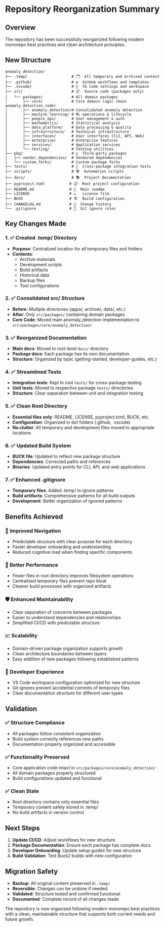 # Repository Reorganization Summary

## Overview

The repository has been successfully reorganized following modern monorepo best practices and clean architecture principles.

## New Structure

```
anomaly_detection/
├── .temp/                    # 🗂️  All temporary and archived content
├── .github/                  # ⚙️  GitHub workflows and templates  
├── .vscode/                  # 🔧  VS Code settings and workspace
├── src/                      # 📦  Source code (packages only)
│   └── packages/             # All domain packages
│       ├── core/             # Core domain logic (main anomaly_detection code)
│       ├── anomaly_detection/# Consolidated anomaly detection
│       ├── machine_learning/ # ML operations & lifecycle
│       ├── people_ops/       # User management & auth
│       ├── mathematics/      # Statistical analysis
│       ├── data_platform/    # Data processing & quality
│       ├── infrastructure/   # Technical infrastructure
│       ├── interfaces/       # User interfaces (CLI, API, Web)
│       ├── enterprise/       # Enterprise features
│       ├── services/         # Application services
│       └── testing/          # Testing utilities
├── pkg/                      # 🔗  Third-party packages
│   ├── vendor_dependencies/  # Vendored dependencies
│   └── custom_forks/         # Custom package forks
├── tests/                    # 🧪  Cross-package integration tests
├── scripts/                  # 🛠️  Automation scripts
├── docs/                     # 📚  Project documentation
├── pyproject.toml           # 📋  Root project configuration
├── README.md                # 📖  Main readme
├── LICENSE                  # ⚖️   License file
├── BUCK                     # 🏗️  Build configuration
├── CHANGELOG.md             # 📝  Change history
└── .gitignore               # 🚫  Git ignore rules
```

## Key Changes Made

### 1. ✅ Created .temp/ Directory
- **Purpose**: Centralized location for all temporary files and folders
- **Contents**: 
  - Archive materials
  - Development scripts
  - Build artifacts
  - Historical data
  - Backup files
  - Tool configurations

### 2. ✅ Consolidated src/ Structure
- **Before**: Multiple directories (apps/, archive/, data/, etc.)
- **After**: Only `src/packages/` containing domain packages
- **Core Code**: Moved main anomaly_detection implementation to `src/packages/core/anomaly_detection/`

### 3. ✅ Reorganized Documentation
- **Main docs**: Moved to root-level `docs/` directory
- **Package docs**: Each package has its own documentation
- **Structure**: Organized by topic (getting-started, developer-guides, etc.)

### 4. ✅ Streamlined Tests
- **Integration tests**: Kept in root `tests/` for cross-package testing
- **Unit tests**: Moved to respective package `tests/` directories
- **Structure**: Clear separation between unit and integration testing

### 5. ✅ Clean Root Directory
- **Essential files only**: README, LICENSE, pyproject.toml, BUCK, etc.
- **Configuration**: Organized in dot folders (.github, .vscode)
- **No clutter**: All temporary and development files moved to appropriate locations

### 6. ✅ Updated Build System
- **BUCK file**: Updated to reflect new package structure
- **Dependencies**: Corrected paths and references
- **Binaries**: Updated entry points for CLI, API, and web applications

### 7. ✅ Enhanced .gitignore
- **Temporary files**: Added .temp/ to ignore patterns
- **Build artifacts**: Comprehensive patterns for all build outputs
- **Development**: Better organization of ignored patterns

## Benefits Achieved

### 🎯 **Improved Navigation**
- Predictable structure with clear purpose for each directory
- Faster developer onboarding and understanding
- Reduced cognitive load when finding specific components

### 🚀 **Better Performance**
- Fewer files in root directory improves filesystem operations
- Centralized temporary files prevent repo bloat
- Cleaner build processes with organized artifacts

### 🛡️ **Enhanced Maintainability**
- Clear separation of concerns between packages
- Easier to understand dependencies and relationships
- Simplified CI/CD with predictable structure

### 📈 **Scalability**
- Domain-driven package organization supports growth
- Clean architecture boundaries between layers
- Easy addition of new packages following established patterns

### 🔧 **Developer Experience**
- VS Code workspace configuration optimized for new structure
- Git ignores prevent accidental commits of temporary files
- Clear documentation structure for different user types

## Validation

### ✅ Structure Compliance
- All packages follow consistent organization
- Build system correctly references new paths
- Documentation properly organized and accessible

### ✅ Functionality Preserved
- Core application code intact in `src/packages/core/anomaly_detection/`
- All domain packages properly structured
- Build configurations updated and functional

### ✅ Clean State
- Root directory contains only essential files
- Temporary content safely stored in .temp/
- No build artifacts in version control

## Next Steps

1. **Update CI/CD**: Adjust workflows for new structure
2. **Package Documentation**: Ensure each package has complete docs
3. **Developer Onboarding**: Update setup guides for new structure
4. **Build Validation**: Test Buck2 builds with new configuration

## Migration Safety

- **Backup**: All original content preserved in `.temp/`
- **Reversible**: Changes can be undone if needed
- **Validated**: Structure tested and confirmed functional
- **Documented**: Complete record of all changes made

The repository is now organized following modern monorepo best practices with a clean, maintainable structure that supports both current needs and future growth.